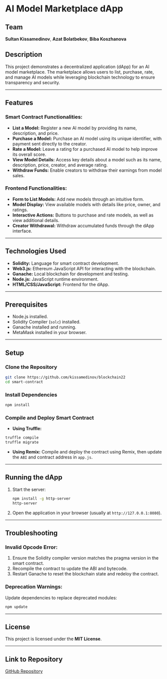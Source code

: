 # AI Model Marketplace dApp

## Team
**Sultan Kissamedinov**, **Azat Bolatbekov**, **Biba Koszhanova**

## Description
This project demonstrates a decentralized application (dApp) for an AI model marketplace. The marketplace allows users to list, purchase, rate, and manage AI models while leveraging blockchain technology to ensure transparency and security.

---

## Features

### **Smart Contract Functionalities:**
- **List a Model:**
  Register a new AI model by providing its name, description, and price.
- **Purchase a Model:**
  Purchase an AI model using its unique identifier, with payment sent directly to the creator.
- **Rate a Model:**
  Leave a rating for a purchased AI model to help improve its overall score.
- **View Model Details:**
  Access key details about a model such as its name, description, price, creator, and average rating.
- **Withdraw Funds:**
  Enable creators to withdraw their earnings from model sales.

### **Frontend Functionalities:**
- **Form to List Models:**
  Add new models through an intuitive form.
- **Model Display:**
  View available models with details like price, owner, and ratings.
- **Interactive Actions:**
  Buttons to purchase and rate models, as well as view additional details.
- **Creator Withdrawal:**
  Withdraw accumulated funds through the dApp interface.

---

## Technologies Used
- **Solidity:** Language for smart contract development.
- **Web3.js:** Ethereum JavaScript API for interacting with the blockchain.
- **Ganache:** Local blockchain for development and testing.
- **Node.js:** JavaScript runtime environment.
- **HTML/CSS/JavaScript:** Frontend for the dApp.

---

## Prerequisites
- Node.js installed.
- Solidity Compiler (`solc`) installed.
- Ganache installed and running.
- MetaMask installed in your browser.

---

## Setup

### **Clone the Repository**
```bash
git clone https://github.com/kissamedinov/blockchain22
cd smart-contract
```

### **Install Dependencies**
```bash
npm install
```

### **Compile and Deploy Smart Contract**
- **Using Truffle:**
```bash
truffle compile
truffle migrate
```
- **Using Remix:**
  Compile and deploy the contract using Remix, then update the `ABI` and contract address in `app.js`.

---

## Running the dApp
1. Start the server:
    ```bash
    npm install -g http-server
    http-server
    ```
2. Open the application in your browser (usually at `http://127.0.0.1:8080`).

---

## Troubleshooting

### **Invalid Opcode Error:**
1. Ensure the Solidity compiler version matches the pragma version in the smart contract.
2. Recompile the contract to update the ABI and bytecode.
3. Restart Ganache to reset the blockchain state and redeloy the contract.

### **Deprecation Warnings:**
Update dependencies to replace deprecated modules:
```bash
npm update
```

---

## License
This project is licensed under the **MIT License**.

---

## Link to Repository
[GitHub Repository](https://github.com/kissamedinov/blockchain22)

